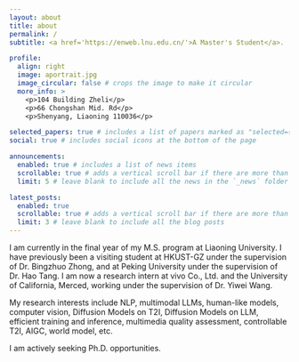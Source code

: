 ```yaml
---
layout: about
title: about
permalink: /
subtitle: <a href='https://enweb.lnu.edu.cn/'>A Master's Student</a>.

profile:
  align: right
  image: aportrait.jpg
  image_circular: false # crops the image to make it circular
  more_info: >
    <p>104 Building Zheli</p>
    <p>66 Chongshan Mid. Rd</p>
    <p>Shenyang, Liaoning 110036</p>

selected_papers: true # includes a list of papers marked as "selected={true}"
social: true # includes social icons at the bottom of the page

announcements:
  enabled: true # includes a list of news items
  scrollable: true # adds a vertical scroll bar if there are more than 3 news items
  limit: 5 # leave blank to include all the news in the `_news` folder

latest_posts:
  enabled: true
  scrollable: true # adds a vertical scroll bar if there are more than 3 new posts items
  limit: 3 # leave blank to include all the blog posts
---
```


I am currently in the final year of my M.S. program at Liaoning University. I have previously been a visiting student at HKUST-GZ under the supervision of Dr. Bingzhuo Zhong, and at Peking University under the supervision of Dr. Hao Tang. I am now a research intern at vivo Co., Ltd. and the University of California, Merced, working under the supervision of Dr. Yiwei Wang.

My research interests include NLP, multimodal LLMs, human-like models, computer vision, Diffusion Models on T2I, Diffusion Models on LLM, efficient training and inference, multimedia quality assessment, controllable T2I, AIGC, world model, etc.

I am actively seeking Ph.D. opportunities.

